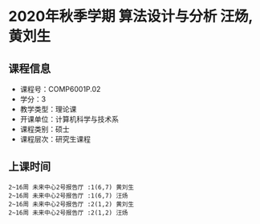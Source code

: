 # 2020年秋季学期 算法设计与分析 汪炀, 黄刘生






## 课程信息

- 课程号：COMP6001P.02
- 学分：3
- 教学类型：理论课
- 开课单位：计算机科学与技术系
- 课程类别：硕士
- 课程层次：研究生课程

## 上课时间

```
2~16周 未来中心2号报告厅 :1(6,7) 黄刘生
2~16周 未来中心2号报告厅 :1(6,7) 汪炀
2~16周 未来中心2号报告厅 :2(1,2) 黄刘生
2~16周 未来中心2号报告厅 :2(1,2) 汪炀
```


